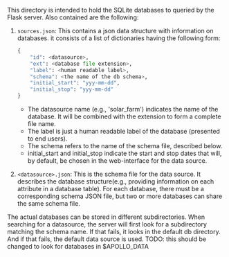 This directory is intended to hold the SQLite databases to queried by the Flask server. Also contained are the following: 

1. `sources.json`: This contains a json data structure with information on databases. it consists of a list of dictionaries having the following form: 

    ```python
    {	
		"id": <datasource>, 
		"ext": <database file extension>,
		"label": <human readable label>, 
		"schema": <the name of the db schema>, 
		"initial_start": "yyy-mm-dd", 
        "initial_stop": "yyy-mm-dd"
	}
    ```	

    - The datasource name (e.g., 'solar_farm') indicates the name of the database. It will be combined with the extension to form a complete file name. 
    - The label is just a human readable label of the database (presented to end users). 
    - The schema refers to the name of the schema file, described below. 
    - initial_start and initial_stop indicate the start and stop dates that will, by default, be chosen in the web-interface for the data source. 

2. `<datasource>.json`: This is the schema file for the data source. It describes the database structure(e.g., providing information on each attribute in a database table). 
   For each database, there must be a corresponding schema JSON file, but two or more databases can share the same schema file. 

The actual databases can be stored in different subdirectories. When searching for a datasource, the server will first look for a subdirectory matching the schema name. If that fails, it looks in the default db directory. And if that fails, the default data source is used. 
TODO: this should be changed to look for databases in $APOLLO_DATA
